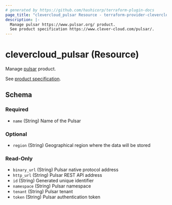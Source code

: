 ```yaml
---
# generated by https://github.com/hashicorp/terraform-plugin-docs
page_title: "clevercloud_pulsar Resource - terraform-provider-clevercloud"
description: |-
  Manage pulsar https://www.pulsar.org/ product.
  See product specification https://www.clever-cloud.com/pulsar/.
---
```


# clevercloud_pulsar (Resource)

Manage [pulsar](https://www.pulsar.org/) product.

See [product specification](https://www.clever-cloud.com/pulsar/).



<!-- schema generated by tfplugindocs -->
## Schema

### Required

- `name` (String) Name of the Pulsar

### Optional

- `region` (String) Geographical region where the data will be stored

### Read-Only

- `binary_url` (String) Pulsar native protocol address
- `http_url` (String) Pulsar REST API address
- `id` (String) Generated unique identifier
- `namespace` (String) Pulsar namespace
- `tenant` (String) Pulsar tenant
- `token` (String) Pulsar authentication token
